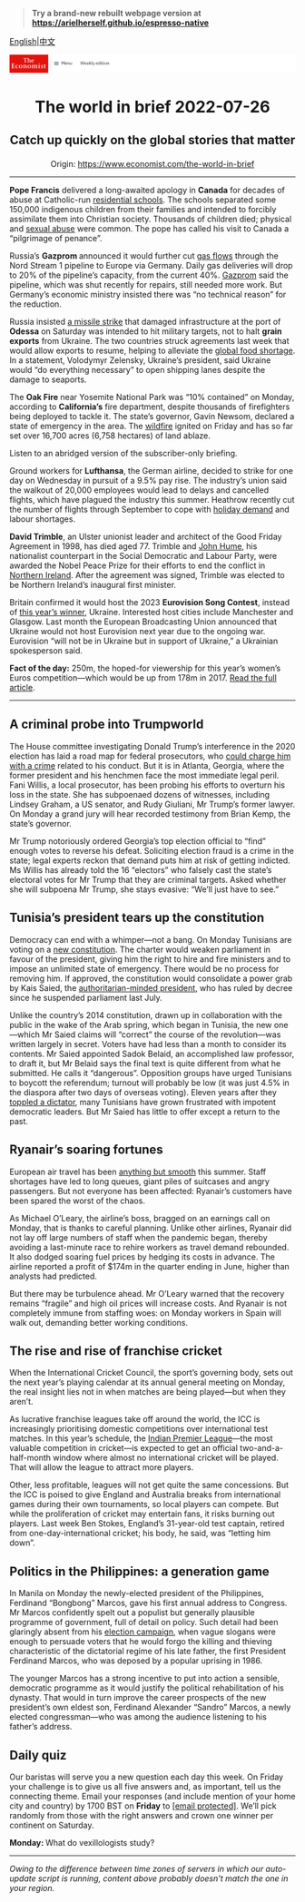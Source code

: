 > **Try a brand-new rebuilt webpage version at https://arielherself.github.io/espresso-native**

[English](https://github.com/arielherself/espresso/blob/main/README.md)|[中文](https://github-com.translate.goog/arielherself/espresso/blob/main/README.md?_x_tr_sl=en&_x_tr_tl=zh-CN&_x_tr_hl=zh-CN&_x_tr_pto=wapp)



![The Economist](menubar.png)

# <p align="center">The world in brief 2022-07-26</p>

## <p align="center">Catch up quickly on the global stories that matter</p>

<p align="center">Origin: <a href="https://www.economist.com/the-world-in-brief">https://www.economist.com/the-world-in-brief</a><hr>

<strong>Pope Francis</strong> delivered a long-awaited apology in <strong>Canada</strong> for decades of abuse at Catholic-run [residential schools](https://www.economist.com/the-economist-explains/2021/07/26/what-happened-at-residential-schools-for-indigenous-children-in-north-america). The schools separated some 150,000 indigenous children from their families and intended to forcibly assimilate them into Christian society. Thousands of children died; physical and [sexual abuse](https://www.economist.com/international/2022/07/14/catholic-reformers-want-big-changes-to-a-church-marred-by-sex-abuse) were common. The pope has called his visit to Canada a “pilgrimage of penance”.

Russia’s <strong>Gazprom </strong>announced it would further cut [gas flows](https://www.economist.com/europe/2022/07/11/europe-is-preparing-for-russian-gas-to-be-cut-off-this-winter) through the Nord Stream 1 pipeline to Europe via Germany. Daily gas deliveries will drop to 20% of the pipeline’s capacity, from the current 40%. [Gazprom](https://www.economist.com/business/how-gazprom-helps-the-kremlin-put-the-squeeze-on-europe/21807841) said the pipeline, which was shut recently for repairs, still needed more work. But Germany’s economic ministry insisted there was “no technical reason” for the reduction.

Russia insisted [a missile strike](https://www.economist.com/europe/2022/07/22/after-agreeing-to-let-ukraine-export-grain-russia-rockets-its-port) that damaged infrastructure at the port of <strong>Odessa</strong> on Saturday was intended to hit military targets, not to halt <strong>grain exports</strong> from Ukraine. The two countries struck agreements last week that would allow exports to resume, helping to alleviate the [global food shortage](https://www.economist.com/leaders/2022/05/19/the-coming-food-catastrophe). In a statement, Volodymyr Zelensky, Ukraine’s president, said Ukraine would “do everything necessary” to open shipping lanes despite the damage to seaports.

The <strong>Oak Fire</strong> near Yosemite National Park was “10% contained” on Monday, according to <strong>California’s</strong> fire department, despite thousands of firefighters being deployed to tackle it. The state’s governor, Gavin Newsom, declared a state of emergency in the area. The [wildfire](https://www.economist.com/the-economist-reads/2022/07/08/what-to-read-to-understand-the-burning-of-the-american-west) ignited on Friday and has so far set over 16,700 acres (6,758 hectares) of land ablaze.

Listen to an abridged version of the subscriber-only briefing.

Ground workers for <strong>Lufthansa</strong>, the German airline, decided to strike for one day on Wednesday in pursuit of a 9.5% pay rise. The industry’s union said the walkout of 20,000 employees would lead to delays and cancelled flights, which have plagued the industry this summer. Heathrow recently cut the number of flights through September to cope with [holiday demand](https://www.economist.com/business/2022/06/09/air-travel-is-taking-flight-again) and labour shortages.

<strong>David Trimble</strong>, an Ulster unionist leader and architect of the Good Friday Agreement in 1998, has died aged 77. Trimble and [John Hume](https://www.economist.com/britain/2020/08/05/john-humes-vision-of-peace-in-northern-ireland-is-only-half-fulfilled), his nationalist counterpart in the Social Democratic and Labour Party, were awarded the Nobel Peace Prize for their efforts to end the conflict in [Northern Ireland](https://www.economist.com/britain/2021/04/15/northern-irelands-unhappy-centenary). After the agreement was signed, Trimble was elected to be Northern Ireland’s inaugural first minister.

Britain confirmed it would host the 2023 <strong>Eurovision Song Contest</strong>, instead of [this year’s winner](https://www.economist.com/1843/2022/04/25/singing-dancing-and-defending-their-country-meet-ukraines-eurovision-entry), Ukraine. Interested host cities include Manchester and Glasgow. Last month the European Broadcasting Union announced that Ukraine would not host Eurovision next year due to the ongoing war. Eurovision “will not be in Ukraine but in support of Ukraine,” a Ukrainian spokesperson said.

<strong>Fact of the day:</strong> 250m, the hoped-for viewership for this year’s women’s Euros competition—which would be up from 178m in 2017. [Read the full article](https://www.economist.com/international/2022/07/21/the-womens-euros-are-selling-out-stadiums).

----------

## A criminal probe into Trumpworld

The House committee investigating Donald Trump’s interference in the 2020 election has laid a road map for federal prosecutors, who [could charge him with a crime](https://www.economist.com/united-states/2022/06/16/the-criminal-case-against-donald-trump) related to his conduct. But it is in Atlanta, Georgia, where the former president and his henchmen face the most immediate legal peril. Fani Willis, a local prosecutor, has been probing his efforts to overturn his loss in the state. She has subpoenaed dozens of witnesses, including Lindsey Graham, a US senator, and Rudy Giuliani, Mr Trump’s former lawyer. On Monday a grand jury will hear recorded testimony from Brian Kemp, the state’s governor.

Mr Trump notoriously ordered Georgia’s top election official to “find” enough votes to reverse his defeat. Soliciting election fraud is a crime in the state; legal experts reckon that demand puts him at risk of getting indicted. Ms Willis has already told the 16 “electors” who falsely cast the state’s electoral votes for Mr Trump that they are criminal targets. Asked whether she will subpoena Mr Trump, she stays evasive: “We’ll just have to see.”

## Tunisia’s president tears up the constitution

Democracy can end with a whimper—not a bang. On Monday Tunisians are voting on a [new constitution](https://www.economist.com/middle-east-and-africa/2022/07/21/tunisias-president-is-pushing-an-ominous-constitution). The charter would weaken parliament in favour of the president, giving him the right to hire and fire ministers and to impose an unlimited state of emergency. There would be no process for removing him. If approved, the constitution would consolidate a power grab by Kais Saied, the [authoritarian-minded president](https://www.economist.com/the-world-ahead/2021/11/08/tunisia-is-setting-itself-up-for-an-autocratic-future), who has ruled by decree since he suspended parliament last July.

Unlike the country’s 2014 constitution, drawn up in collaboration with the public in the wake of the Arab spring, which began in Tunisia, the new one—which Mr Saied claims will “correct” the course of the revolution—was written largely in secret. Voters have had less than a month to consider its contents. Mr Saied appointed Sadok Belaid, an accomplished law professor, to draft it, but Mr Belaid says the final text is quite different from what he submitted. He calls it “dangerous”. Opposition groups have urged Tunisians to boycott the referendum; turnout will probably be low (it was just 4.5% in the diaspora after two days of overseas voting). Eleven years after they [toppled a dictator](https://www.economist.com/middle-east-and-africa/2014/10/25/spring-is-still-in-the-air), many Tunisians have grown frustrated with impotent democratic leaders. But Mr Saied has little to offer except a return to the past.

## Ryanair’s soaring fortunes

European air travel has been [anything but smooth](https://www.economist.com/europe/2022/07/07/travel-chaos-in-europe-is-a-glimpse-of-a-future-with-few-spare-workers) this summer. Staff shortages have led to long queues, giant piles of suitcases and angry passengers. But not everyone has been affected: Ryanair’s customers have been spared the worst of the chaos.

As Michael O’Leary, the airline’s boss, bragged on an earnings call on Monday, that is thanks to careful planning. Unlike other airlines, Ryanair did not lay off large numbers of staff when the pandemic began, thereby avoiding a last-minute race to rehire workers as travel demand rebounded. It also dodged soaring fuel prices by hedging its costs in advance. The airline reported a profit of $174m in the quarter ending in June, higher than analysts had predicted. 

But there may be turbulence ahead. Mr O’Leary warned that the recovery remains “fragile” and high oil prices will increase costs. And Ryanair is not completely immune from staffing woes: on Monday workers in Spain will walk out, demanding better working conditions.

## The rise and rise of franchise cricket

When the International Cricket Council, the sport’s governing body, sets out the next year’s playing calendar at its annual general meeting on Monday, the real insight lies not in when matches are being played—but when they aren’t.

As lucrative franchise leagues take off around the world, the ICC is increasingly prioritising domestic competitions over international test matches. In this year’s schedule, the [Indian Premier League](https://www.economist.com/asia/2022/03/26/how-the-ipl-reflects-indias-strengths-and-weaknesses)—the most valuable competition in cricket—is expected to get an official two-and-a-half-month window where almost no international cricket will be played. That will allow the league to attract more players.

Other, less profitable, leagues will not get quite the same concessions. But the ICC is poised to give England and Australia breaks from international games during their own tournaments, so local players can compete. But while the proliferation of cricket may entertain fans, it risks burning out players. Last week Ben Stokes, England’s 31-year-old test captain, retired from one-day-international cricket; his body, he said, was “letting him down”.

## Politics in the Philippines: a generation game

In Manila on Monday the newly-elected president of the Philippines, Ferdinand “Bongbong” Marcos, gave his first annual address to Congress. Mr Marcos confidently spelt out a populist but generally plausible programme of government, full of detail on policy. Such detail had been glaringly absent from his [election campaign](https://www.economist.com/asia/2022/06/29/by-electing-another-marcos-filipinos-show-they-have-forgotten-history), when vague slogans were enough to persuade voters that he would forgo the killing and thieving characteristic of the dictatorial regime of his late father, the first President Ferdinand Marcos, who was deposed by a popular uprising in 1986.

The younger Marcos has a strong incentive to put into action a sensible, democratic programme as it would justify the political rehabilitation of his dynasty. That would in turn improve the career prospects of the new president’s own eldest son, Ferdinand Alexander “Sandro” Marcos, a newly elected congressman—who was among the audience listening to his father’s address.

## Daily quiz

Our baristas will serve you a new question each day this week. On Friday your challenge is to give us all five answers and, as important, tell us the connecting theme. Email your responses (and include mention of your home city and country) by 1700 BST on <strong>Friday</strong> to [<span class="__cf_email__" data-cfemail="e1b094889ba49291938492928ea184828e8f8e8c889295cf828e8c">[email&#160;protected]</span>](https://mail.google.com/mail/?view=cm&amp;fs=1&amp;tf=1&amp;to=QuizEspresso@economist.com). We’ll pick randomly from those with the right answers and crown one winner per continent on Saturday.

<strong>Monday: </strong>What do vexillologists study?

----------

*Owing to the difference between time zones of servers in which our auto-update script is running, content above probably doesn't match the one in your region.*
